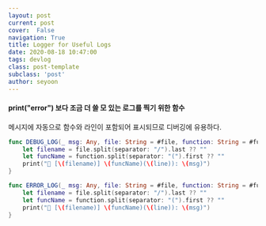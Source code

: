 ```yaml
---
layout: post
current: post
cover:  False
navigation: True
title: Logger for Useful Logs
date: 2020-08-18 10:47:00
tags: devlog
class: post-template
subclass: 'post'
author: seyoon
---
```

#### print("error") 보다 조금 더 쓸 모 있는 로그를 찍기 위한 함수
메시지에 자동으로 함수와 라인이 포함되어 표시되므로 디버깅에 유용하다.

```swift
func DEBUG_LOG(_ msg: Any, file: String = #file, function: String = #function, line: Int = #line) {
    let filename = file.split(separator: "/").last ?? ""
    let funcName = function.split(separator: "(").first ?? ""
    print("👻 [\(filename)] \(funcName)(\(line)): \(msg)")
}

func ERROR_LOG(_ msg: Any, file: String = #file, function: String = #function, line: Int = #line) {
    let filename = file.split(separator: "/").last ?? ""
    let funcName = function.split(separator: "(").first ?? ""
    print("👹 [\(filename)] \(funcName)(\(line)): \(msg)")
}
```

